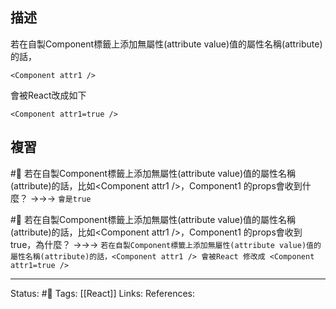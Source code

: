 ## 描述


若在自製Component標籤上添加無屬性(attribute value)值的屬性名稱(attribute)的話，
```
<Component attr1 />
```

會被React改成如下
```
<Component attr1=true />
```

## 複習

#🧠 若在自製Component標籤上添加無屬性(attribute value)值的屬性名稱(attribute)的話，比如\<Component attr1 \/\>，Component1 的props會收到什麼？ ->->-> `會是true`
<!--SR:!2022-11-14,9,250-->

#🧠 若在自製Component標籤上添加無屬性(attribute value)值的屬性名稱(attribute)的話，比如\<Component attr1 \/\>，Component1 的props會收到true，為什麼？ ->->-> `若在自製Component標籤上添加無屬性(attribute value)值的屬性名稱(attribute)的話，<Component attr1 /> 會被React 修改成 <Component attr1=true />`
<!--SR:!2022-11-14,9,250-->


---
Status: #🌱 
Tags:
[[React]]
Links:
References: